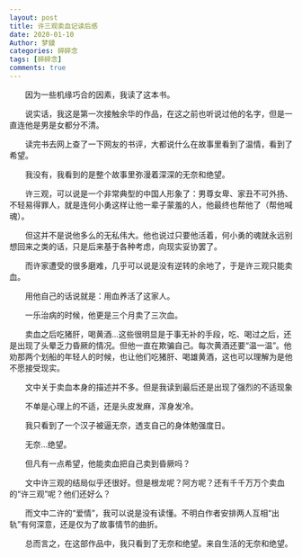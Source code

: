 ```yaml
---
layout: post
title: 许三观卖血记读后感
date: 2020-01-10
Author: 梦貘
categories: 碎碎念
tags: [碎碎念]
comments: true
--- 
```


　　因为一些机缘巧合的因素，我读了这本书。

　　说实话，我这是第一次接触余华的作品，在这之前也听说过他的名字，但是一直连他是男是女都分不清。

　　读完书去网上查了一下网友的书评，大都说什么在故事里看到了温情，看到了希望。

　　我没有，我看到的是整个故事里弥漫着深深的无奈和绝望。

　　许三观，可以说是一个非常典型的中国人形象了：男尊女卑、家丑不可外扬、不轻易得罪人，就是连何小勇这样让他一辈子蒙羞的人，他最终也帮他了（帮他喊魂）。

　　但这并不是说他多么的无私伟大。他也说过只要他活着，何小勇的魂就永远别想回来之类的话，只是后来基于各种考虑，向现实妥协罢了。

　　而许家遭受的很多磨难，几乎可以说是没有逆转的余地了，于是许三观只能卖血。

　　用他自己的话说就是：用血养活了这家人。

　　一乐治病的时候，他更是三个月卖了三次血。

　　卖血之后吃猪肝，喝黄酒…这些很明显是于事无补的手段，吃、喝过之后，还是出现了头晕乏力昏厥的情况。但他一直在欺骗自己。每次黄酒还要“温一温”。他劝那两个划船的年轻人的时候，也让他们吃猪肝、喝雄黄酒，这也可以理解为是他不愿接受现实。

　　文中关于卖血本身的描述并不多。但是我读到最后还是出现了强烈的不适现象

　　不单是心理上的不适，还是头皮发麻，浑身发冷。

　　我只看到了一个汉子被逼无奈，透支自己的身体勉强度日。

　　无奈…绝望。

　　但凡有一点希望，他能卖血把自己卖到昏厥吗？

　　文中许三观的结局似乎还很好。但是根龙呢？阿方呢？还有千千万万个卖血的“许三观”呢？他们还好么？

　　而文中二许的“爱情”，我可以说是没有读懂。不明白作者安排两人互相“出轨”有何深意，还是仅为了故事情节的曲折。

　　总而言之，在这部作品中，我只看到了无奈和绝望。来自生活的无奈和绝望。

